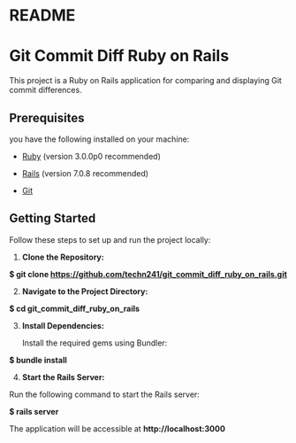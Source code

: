 # README

# Git Commit Diff Ruby on Rails

This project is a Ruby on Rails application for comparing and displaying Git commit differences.

## Prerequisites

you have the following installed on your machine:

- [Ruby](https://www.ruby-lang.org/en/) (version 3.0.0p0 recommended)

- [Rails](https://rubyonrails.org/) (version 7.0.8 recommended)

- [Git](https://git-scm.com/)

## Getting Started

Follow these steps to set up and run the project locally:

1. **Clone the Repository:**

 **$  git clone https://github.com/techn241/git_commit_diff_ruby_on_rails.git**

2. **Navigate to the Project Directory:**

 **$  cd git_commit_diff_ruby_on_rails**

3. **Install Dependencies:**

   Install the required gems using Bundler:

 **$  bundle install**

4. **Start the Rails Server:**

Run the following command to start the Rails server:

**$  rails server**

The application will be accessible at **http://localhost:3000**
